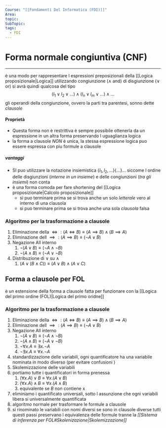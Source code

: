 ```yaml
---
Course: "[[Fondamenti Del Informatica (FDI)]]"
Area: 
topic: 
SubTopic: 
tags:
  - FDI
---
```


# Forma normale congiuntiva (CNF)
---
è una modo per rappresentare l espressioni preposizionali della [[Logica proposizionale|Logica]] utilizzando congiunzione ($\land$ and) di disgiunzione ($\lor$ or) 
si avrà quindi qualcosa del tipo 
$$(l_1 \lor l_2  \lor\dots) \land (l_n \lor l_m  \lor\dots) \land \dots$$
gli operandi della congiunzione, ovvero la parti tra parentesi, sonno dette _clausole_ 

#### Proprietà
- Questa forma non è restrittiva è sempre possibile ottenerla da un espressione in un altra forma preservando l uguaglianza logica 
- la forma a clausole _NON_ è unica, la stessa espressione logica puo essere espressa con piu formule a clausole


##### vantaggi
-  SI puo utilizzare la notazione insiemistica  $\{l_1,l_2,\dots\}\{\dots\}\dots$  siccome l ordine delle disgiunzioni (_interne in un insieme_) e delle congiunzioni (_tra gli insiemi_) non conta
- è una forma comoda per fare shortening del [[Logica proposizionale|Calcolo proposizionale]] 
	- si puo terminare prima se si trova anche un solo _letterale_ vero al interno di una clausola
	- si puo terminare prima se si trova anche una sola _clausola_ falsa  

### Algoritmo per la trasformazione a clausole
1. Eliminazione della $\iff:(A\iff B) \equiv (A \implies B) \land (B \implies A)$
2. Eliminazione  dell $\implies : (A \implies B) \equiv (\lnot A \lor B)$
3. Negazione All interno 
	1. $\lnot(A \lor B) \equiv (\lnot A \land \lnot B)$
	2. $\lnot(A \land B) \equiv (\lnot A \lor \lnot B)$
4. Distribuzione di $\lor$ su $\land$
	1. $(A \lor (B \land C)) \equiv ( A \lor B) \land (A \lor C)$



## Forma a clausole per FOL
è un estensione della forma a clausole fatta per funzionare con la [[Logica del primo ordine (FOL)|Logica del primo oridne]]

### Algoritmo per la trasformazione a clausole
1. Eliminazione della $\iff:(A\iff B) \equiv (A \implies B) \land (B \implies A)$
2. Eliminazione  dell $\implies : (A \implies B) \equiv (\lnot A \lor B)$
3. Negazione All interno 
	1. $\lnot(A \lor B) \equiv (\lnot A \land \lnot B)$
	2. $\lnot(A \land B) \equiv (\lnot A \lor \lnot B)$
	3. $\lnot \forall x. A \equiv \exists x . \lnot A$
	4. $\lnot \exists x . A \equiv \forall x. \lnot A$
4. standardizzazione delle variabili, ogni quantificatore ha una variabile nominata in modo diverso (per evitare confusioni )
5. Skolemizzazione delle variabili
6. portiamo tutte i quantificatori in forma prenessa
	1. $(\forall x. A) \lor B\equiv \forall x.(A \lor B)$
	2.  $(\forall x. A) \land B\equiv \forall x.(A \land B)$
	3. equivalente se $B$ non contiene x
7. eliminiamo i quantificato universali, sotto l assunzione che ogni variabili libera si  universalmente quantificata 
8. algoritmo normale per trasformare le formule a clausole 
9. si rinominato le variabili con nomi diversi se sono in clausole diverse
tutti questi passi preservano l equivalenza delle formule tranne la _[[Sistema di inferenza per FOL#Skolenizazione|Skolemizzazione]]_


